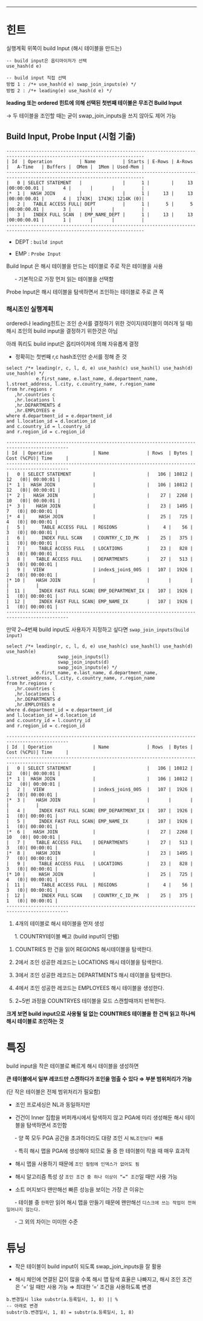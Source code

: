 
  
_______
# 힌트

실행계획 위쪽이 build Input (해시 테이블을 만드는)


 ``` 
-- build input은 옵티마이저가 선택
use_hash(d e)

-- build input 직접 선택
방법 1 : /*+ use_hash(d e) swap_join_inputs(e) */
방법 2 : /*+ leading(e) use_hash(d e) */
 ``` 


**leading 또는 ordered 힌트에 의해 선택된 첫번째 테이블은 무조건 Build Input**

→ 두 테이블을 조인할 때는 굳이 swap_join_inputs을 쓰지 않아도 제어 가능

  
## Build Input, Probe Input (시험 기출)

  

 ``` 
-------------------------------------------------------------------------------------------------------------------------
| Id  | Operation          | Name          | Starts | E-Rows | A-Rows |   A-Time   | Buffers |  OMem |  1Mem | Used-Mem |
-------------------------------------------------------------------------------------------------------------------------
|   0 | SELECT STATEMENT   |               |      1 |        |     13 |00:00:00.01 |       4 |       |       |          |
|*  1 |  HASH JOIN         |               |      1 |     13 |     13 |00:00:00.01 |       4 |  1743K|  1743K| 1214K (0)|
|   2 |   TABLE ACCESS FULL| DEPT          |      1 |      5 |      5 |00:00:00.01 |       3 |       |       |          |
|   3 |   INDEX FULL SCAN  | EMP_NAME_DEPT |      1 |     13 |     13 |00:00:00.01 |       1 |       |       |          |
-------------------------------------------------------------------------------------------------------------------------
 ``` 


- DEPT  : `build input`

- EMP : `Probe Input`

  
Build Input 은 해시 테이블을 만드는 테이블로 주로 작은 테이블을 사용

&ensp; &ensp; - 기본적으로 가장 먼저 읽는 테이블을 선택함

Probe Input은 해시 테이블을 탐색하면서 조인하는 테이블로 주로 큰 쪽

  
### 해시조인 실행계획

ordered나 leading힌트는 조인 순서를 결정하기 위한 것이지(테이블이 여러개 일 때) 해시 조인의 build input을 결정하기 위한것은 아님

아래 쿼리도 build input은 옵티마이저에 의해 자유롭게 결정

- 정확히는 첫번째 r,c hash조인만 순서를 정해 준 것


 ``` 
select /*+ leading(r, c, l, d, e) use_hash(c) use_hash(l) use_hash(d) use_hash(e) */
			e.first_name, e.last_name, d.department_name, l.street_address, l.city, c.country_name, r.region_name
from hr.regions r
	,hr.countries c
	,hr.locations l
	,hr.DEPARTMENTS d
	,hr.EMPLOYEES e
where d.department_id = e.department_id
and l.location_id = d.location_id
and c.country_id = l.country_id
and r.region_id = c.region_id

---------------------------------------------------------------------------------------------
| Id  | Operation               | Name              | Rows  | Bytes | Cost (%CPU)| Time     |
---------------------------------------------------------------------------------------------
|   0 | SELECT STATEMENT        |                   |   106 | 10812 |    12   (0)| 00:00:01 |
|*  1 |  HASH JOIN              |                   |   106 | 10812 |    12   (0)| 00:00:01 |
|*  2 |   HASH JOIN             |                   |    27 |  2268 |    10   (0)| 00:00:01 |
|*  3 |    HASH JOIN            |                   |    23 |  1495 |     7   (0)| 00:00:01 |
|*  4 |     HASH JOIN           |                   |    25 |   725 |     4   (0)| 00:00:01 |
|   5 |      TABLE ACCESS FULL  | REGIONS           |     4 |    56 |     3   (0)| 00:00:01 |
|   6 |      INDEX FULL SCAN    | COUNTRY_C_ID_PK   |    25 |   375 |     1   (0)| 00:00:01 |
|   7 |     TABLE ACCESS FULL   | LOCATIONS         |    23 |   828 |     3   (0)| 00:00:01 |
|   8 |    TABLE ACCESS FULL    | DEPARTMENTS       |    27 |   513 |     3   (0)| 00:00:01 |
|   9 |   VIEW                  | index$_join$_005  |   107 |  1926 |     2   (0)| 00:00:01 |
|* 10 |    HASH JOIN            |                   |       |       |            |          |
|  11 |     INDEX FAST FULL SCAN| EMP_DEPARTMENT_IX |   107 |  1926 |     1   (0)| 00:00:01 |
|  12 |     INDEX FAST FULL SCAN| EMP_NAME_IX       |   107 |  1926 |     1   (0)| 00:00:01 |
---------------------------------------------------------------------------------------------
 ``` 


  
만약 2~4번째 build input도 사용자가 지정하고 싶다면 `swap_join_inputs(build input)`


 ``` 
select /*+ leading(r, c, l, d, e) use_hash(c) use_hash(l) use_hash(d) use_hash(e)
					swap_join_inputs(l)
					swap_join_inputs(d)
					swap_join_inputs(e) */
			e.first_name, e.last_name, d.department_name, l.street_address, l.city, c.country_name, r.region_name
from hr.regions r
	,hr.countries c
	,hr.locations l
	,hr.DEPARTMENTS d
	,hr.EMPLOYEES e
where d.department_id = e.department_id
and l.location_id = d.location_id
and c.country_id = l.country_id
and r.region_id = c.region_id

---------------------------------------------------------------------------------------------
| Id  | Operation               | Name              | Rows  | Bytes | Cost (%CPU)| Time     |
---------------------------------------------------------------------------------------------
|   0 | SELECT STATEMENT        |                   |   106 | 10812 |    12   (0)| 00:00:01 |
|*  1 |  HASH JOIN              |                   |   106 | 10812 |    12   (0)| 00:00:01 |
|   2 |   VIEW                  | index$_join$_005  |   107 |  1926 |     2   (0)| 00:00:01 |
|*  3 |    HASH JOIN            |                   |       |       |            |          |
|   4 |     INDEX FAST FULL SCAN| EMP_DEPARTMENT_IX |   107 |  1926 |     1   (0)| 00:00:01 |
|   5 |     INDEX FAST FULL SCAN| EMP_NAME_IX       |   107 |  1926 |     1   (0)| 00:00:01 |
|*  6 |   HASH JOIN             |                   |    27 |  2268 |    10   (0)| 00:00:01 |
|   7 |    TABLE ACCESS FULL    | DEPARTMENTS       |    27 |   513 |     3   (0)| 00:00:01 |
|*  8 |    HASH JOIN            |                   |    23 |  1495 |     7   (0)| 00:00:01 |
|   9 |     TABLE ACCESS FULL   | LOCATIONS         |    23 |   828 |     3   (0)| 00:00:01 |
|* 10 |     HASH JOIN           |                   |    25 |   725 |     4   (0)| 00:00:01 |
|  11 |      TABLE ACCESS FULL  | REGIONS           |     4 |    56 |     3   (0)| 00:00:01 |
|  12 |      INDEX FULL SCAN    | COUNTRY_C_ID_PK   |    25 |   375 |     1   (0)| 00:00:01 |
---------------------------------------------------------------------------------------------

 ``` 


  
1. 4개의 테이블로 해시 테이블을 먼저 생성

&ensp; &ensp; 1. COUNTRY테이블 빼고 (build input이 안됌)

1. COUNTRIES 한 건을 읽어 REGIONS 해시테이블을 탐색한다.

1. 2에서 조인 성공한 레코드는 LOCATIONS 해시 테이블을 탐색한다.

1. 3에서 조인 성공한 레코드는 DEPARTMENTS 해시 테이블을 탐색한다.

1. 4에서 조인 성공한 레코드는 EMPLOYEES 해시 테이블을 생성한다.

1. 2~5번 과정을 COUNTRYES 테이블을 모드 스캔할때까지 반복한다.

  
**크게 보면 build input으로 사용될 일 없는 COUNTRIES 테이블을 한 건씩 읽고 하나씩 해시 테이블로 조인하는 것**

  
# 특징

build input을 작은 테이블로 빠르게 해시 테이블을 생성하면

**큰 테이블에서 일부 레코드만 스캔하다가 조인을 멈출 수 있다 ⇒ 부분 범위처리가 가능**

(단 작은 테이블은 전체 범위처리가 필요함)

- 조인 프로세싱은 NL과 동일하지만

- 건건이 Inner 집합을 버퍼캐시에서 탐색하지 않고 PGA에 미리 생성해둔 해시 테이블을 탐색하면서 조인함

&ensp; &ensp; - 양 쪽 모두 PGA 공간을 초과하더라도 대량 조인 시 `NL조인보다 빠름`

&ensp; &ensp; - 특히 해시 맵을 PGA에 생성해야 되므로 둘 중 한 테이블이 작을 때 매우 효과적

- 해시 맵을 사용하기 때문에 `조인 컬럼에 인덱스가 없어도 됨`

- 해시 알고리즘 특성 상 `조인 조건 중 하나 이상이 “=” 조건`일 때만 사용 가능

- 소트 머지보다 왠만해선 빠른 성능을 보이는 가장 큰 이유는

&ensp; &ensp; - 테이블 중 `한쪽`만 읽어 해시 맵을 만들기 때문에 왠만해선 `디스크에 쓰는 작업이 전혀 일어나지 않는다.`

&ensp; &ensp; - 그 외의 차이는 미미한 수준

  
# 튜닝

- 작은 테이블이 build input이 되도록 swap_join_inputs을 잘 활용

- 해시 체인에 연결된 값이 많을 수록 해시 맵 탐색 효율은 나빠지고, 해시 조인 조건은 ‘=’ 일 때만 사용 가능 ⇒ 최대한 ‘=’ 조건을 사용하도록 변경


 ``` 
b.변경일시 like substr(a.등록일시, 1, 8) || %
-- 아래로 변경
substr(b.변경일시, 1, 8) = substr(a.등록일시, 1, 8)
 ``` 


  